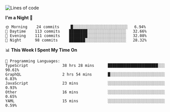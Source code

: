 <!--START_SECTION:waka-->
![Lines of code](https://img.shields.io/badge/From%20Hello%20World%20I%27ve%20Written-634146%20lines%20of%20code-blue)

**I'm a Night 🦉** 

```text
🌞 Morning    24 commits     █░░░░░░░░░░░░░░░░░░░░░░░░   6.94% 
🌆 Daytime    113 commits    ████████░░░░░░░░░░░░░░░░░   32.66% 
🌃 Evening    111 commits    ████████░░░░░░░░░░░░░░░░░   32.08% 
🌙 Night      98 commits     ███████░░░░░░░░░░░░░░░░░░   28.32%

```


📊 **This Week I Spent My Time On** 

```text
💬 Programming Languages: 
TypeScript               38 hrs 28 mins      ██████████████████████░░░   90.61% 
GraphQL                  2 hrs 54 mins       █░░░░░░░░░░░░░░░░░░░░░░░░   6.83% 
JavaScript               23 mins             ░░░░░░░░░░░░░░░░░░░░░░░░░   0.93% 
Other                    16 mins             ░░░░░░░░░░░░░░░░░░░░░░░░░   0.65% 
YAML                     15 mins             ░░░░░░░░░░░░░░░░░░░░░░░░░   0.59%

```


<!--END_SECTION:waka-->
